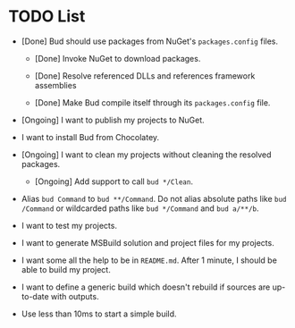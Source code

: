 # TODO List

- [Done] Bud should use packages from NuGet's `packages.config` files.

  - [Done] Invoke NuGet to download packages.

  - [Done] Resolve referenced DLLs and references framework assemblies

  - [Done] Make Bud compile itself through its `packages.config` file.

- [Ongoing] I want to publish my projects to NuGet.

- I want to install Bud from Chocolatey.

- [Ongoing] I want to clean my projects without cleaning the resolved packages.

  - [Ongoing] Add support to call `bud */Clean`.

- Alias `bud Command` to `bud **/Command`. Do not alias absolute paths like `bud /Command` or wildcarded paths like `bud */Command` and `bud a/**/b`.

- I want to test my projects.

- I want to generate MSBuild solution and project files for my projects.

- I want some all the help to be in `README.md`. After 1 minute, I should be able to build my project.

- I want to define a generic build which doesn't rebuild if sources are up-to-date with outputs.

- Use less than 10ms to start a simple build.